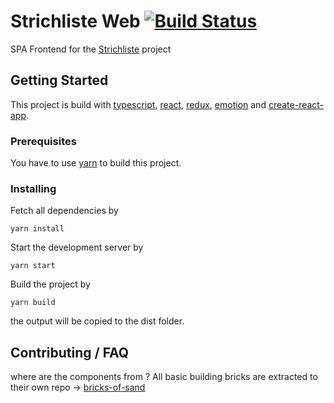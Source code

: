 # Strichliste Web [![Build Status](https://travis-ci.org/strichliste/strichliste.svg?branch=master)](https://travis-ci.org/strichliste/strichliste)

SPA Frontend for the [Strichliste](http://v2.strichliste.org/) project

## Getting Started

This project is build with [typescript](https://www.typescriptlang.org/),
[react](https://reactjs.org/), [redux](https://redux.js.org/),
[emotion](https://emotion.sh/) and
[create-react-app](https://github.com/facebook/create-react-app).

### Prerequisites

You have to use [yarn](https://yarnpkg.com/lang/en/) to build this project.

### Installing

Fetch all dependencies by

```
yarn install
```

Start the development server by

```
yarn start
```

Build the project by

```
yarn build
```

the output will be copied to the dist folder.

## Contributing / FAQ

where are the components from ? All basic building bricks are extracted to their
own repo -> [bricks-of-sand](https://github.com/sanderdrummer/bricks-of-sand)
